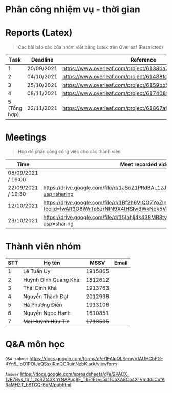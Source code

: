 # Phân công nhiệm vụ - thời gian



# Reports (Latex)

> Các bài báo cáo của nhóm viết bằng Latex trên Overleaf (Restricted)

| Task         | Deadline   | Reference                                                 |
| ------------ | ---------- | --------------------------------------------------------- |
| 1            | 20/09/2021 | https://www.overleaf.com/project/6138ba7e53baff6ce109bc20 |
| 2            | 04/10/2021 | https://www.overleaf.com/project/61488fca594660b45e9ddab3 |
| 3            | 25/10/2021 | https://www.overleaf.com/project/6159bb57bbd2b4428b8557e9 |
| 4            | 08/11/2021 | https://www.overleaf.com/project/617408f26dad8944a25e7c10 |
| 5 (Tổng hợp) | 22/11/2021 | https://www.overleaf.com/project/61867af6684391a02ea03a4c |

# Meetings

> Họp để phân công công việc cho các thành viên

| Time               | Meet recorded video                                          |
| ------------------ | ------------------------------------------------------------ |
| 08/09/2021 / 19:00 |                                                              |
| 22/09/2021 / 19:30 | https://drive.google.com/file/d/1JSoZ1PRdBAL1zJYLS3U5KeYHvioHNRPO/view?usp=sharing |
| 12/10/2021         | https://drive.google.com/file/d/1Bf2h6VIQO7YoZInKRyNFhESgmnbinjps/view?fbclid=IwAR3O8iWrTp5zrNIN9X4tHSlw3WkNbk5VHW_MWSvtLlr_bNPfawoi34Nzouk |
| 23/10/2021         | https://drive.google.com/file/d/15IahIj4s438MR8tykBqWyl2Tb7kp4Swp/view?usp=sharing |

# Thành viên nhóm

| STT  | Họ tên                | MSSV        | Email |
| ---- | --------------------- | ----------- | ----- |
| 1    | Lê Tuấn Uy            | 1915865     |       |
| 2    | Huỳnh Đình Quang Khải | 1812612     |       |
| 3    | Thái Đình Khả         | 1913763     |       |
| 4    | Nguyễn Thành Đạt      | 2012938     |       |
| 5    | Hà Phương Điền        | 1913106     |       |
| 6    | Nguyễn Ngọc Hanh      | 1610851     |       |
| 7    | ~~Mai Huỳnh Hữu Tín~~ | ~~1713505~~ |       |

# Q&A môn học

`Q&A submit` https://docs.google.com/forms/d/e/1FAIpQLSemyVfAUHCbPG-4Yn5_IoO1POIJeQSsxIRmQCRuinNzbKiarA/viewform

`Answer` https://docs.google.com/spreadsheets/d/e/2PACX-1vR7Bvs_tg_1_zoRZt43KhYNAPug8E_TkE1Ezyii5a11CaXA8Co4X1VmddilCufARaMHZT_bBTCQ-6pM/pubhtml 

